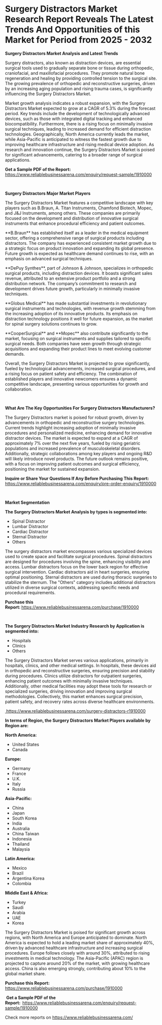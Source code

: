 <p><h1>Surgery Distractors Market Research Report Reveals The Latest Trends And Opportunities of this Market for Period from 2025 - 2032</h1></p><p><strong>Surgery Distractors Market Analysis and Latest Trends</strong></p>
<p><p>Surgery distractors, also known as distraction devices, are essential surgical tools used to gradually separate bone or tissue during orthopedic, craniofacial, and maxillofacial procedures. They promote natural bone regeneration and healing by providing controlled tension to the surgical site. The growing prevalence of orthopedic and reconstructive surgeries, driven by an increasing aging population and rising trauma cases, is significantly influencing the Surgery Distractors Market.</p><p>Market growth analysis indicates a robust expansion, with the Surgery Distractors Market expected to grow at a CAGR of 5.3% during the forecast period. Key trends include the development of technologically advanced devices, such as those with integrated digital tracking and enhanced biocompatibility. Furthermore, there is a rising focus on minimally invasive surgical techniques, leading to increased demand for efficient distraction technologies. Geographically, North America currently leads the market, while Asia-Pacific is anticipated to witness the fastest growth due to improving healthcare infrastructure and rising medical device adoption. As research and innovation continue, the Surgery Distractors Market is poised for significant advancements, catering to a broader range of surgical applications.</p></p>
<p><strong>Get a Sample PDF of the Report:&nbsp;</strong> <a href="https://www.reliablebusinessarena.com/enquiry/request-sample/1910000?utm_campaign=2195&utm_medium=2&utm_source=Github&utm_content=ia&utm_term=05032025&utm_id=surgery-distractors">https://www.reliablebusinessarena.com/enquiry/request-sample/1910000</a></p>
<p>&nbsp;</p>
<p><strong>Surgery Distractors Major Market Players</strong></p>
<p><p>The Surgery Distractors Market features a competitive landscape with key players such as B.Braun, A. Titan Instruments, Chamfond Biotech, Mopec, and J&J Instruments, among others. These companies are primarily focused on the development and distribution of innovative surgical instruments that enhance procedural efficiency and patient outcomes.</p><p>**B.Braun** has established itself as a leader in the medical equipment sector, offering a comprehensive range of surgical products including distractors. The company has experienced consistent market growth due to a strategic focus on product innovation and expanding its global presence. Future growth is expected as healthcare demand continues to rise, with an emphasis on advanced surgical techniques.</p><p>**DePuy Synthes**, part of Johnson & Johnson, specializes in orthopedic surgical products, including distraction devices. It boasts significant sales revenue, attributed to an extensive product portfolio and a strong distribution network. The company’s commitment to research and development drives future growth, particularly in minimally invasive techniques.</p><p>**Globus Medical** has made substantial investments in revolutionary surgical instruments and technologies, with revenue growth stemming from the increasing adoption of its innovative products. Its emphasis on distraction technology positions it well for future expansion, as the market for spinal surgery solutions continues to grow.</p><p>**CooperSurgical** and **Mopec** also contribute significantly to the market, focusing on surgical instruments and supplies tailored to specific surgical needs. Both companies have seen growth through strategic acquisitions and expanding their product lines to meet evolving customer demands.</p><p>Overall, the Surgery Distractors Market is projected to grow significantly, fueled by technological advancements, increased surgical procedures, and a rising focus on patient safety and efficiency. The combination of established players and innovative newcomers ensures a dynamic competitive landscape, presenting various opportunities for growth and collaboration.</p></p>
<p>&nbsp;</p>
<p><strong>What Are The Key Opportunities For Surgery Distractors Manufacturers?</strong></p>
<p><p>The Surgery Distractors market is poised for robust growth, driven by advancements in orthopedic and reconstructive surgery technologies. Current trends highlight increasing adoption of minimally invasive procedures and personalized medicine, enhancing demand for innovative distractor devices. The market is expected to expand at a CAGR of approximately 7% over the next five years, fueled by rising geriatric populations and increased prevalence of musculoskeletal disorders. Additionally, strategic collaborations among key players and ongoing R&D will likely introduce novel products. The future outlook remains positive, with a focus on improving patient outcomes and surgical efficiency, positioning the market for sustained expansion.</p></p>
<p><strong>Inquire or Share Your Questions If Any Before Purchasing This Report:</strong> <a href="https://www.reliablebusinessarena.com/enquiry/pre-order-enquiry/1910000?utm_campaign=2195&utm_medium=2&utm_source=Github&utm_content=ia&utm_term=05032025&utm_id=surgery-distractors">https://www.reliablebusinessarena.com/enquiry/pre-order-enquiry/1910000</a></p>
<p>&nbsp;</p>
<p><strong>Market Segmentation</strong></p>
<p><strong>The Surgery Distractors Market Analysis by types is segmented into:</strong></p>
<p><ul><li>Spinal Distractor</li><li>Lumbar Distractor</li><li>Cardiac Distractor</li><li>Sternal Distractor</li><li>Others</li></ul></p>
<p><p>The surgery distractors market encompasses various specialized devices used to create space and facilitate surgical procedures. Spinal distractors are designed for procedures involving the spine, enhancing visibility and access. Lumbar distractors focus on the lower back region for effective surgical intervention. Cardiac distractors aid in heart surgeries, ensuring optimal positioning. Sternal distractors are used during thoracic surgeries to stabilize the sternum. The "Others" category includes additional distractors utilized in diverse surgical contexts, addressing specific needs and procedural requirements.</p></p>
<p><strong>Purchase this Report:&nbsp;</strong><a href="https://www.reliablebusinessarena.com/purchase/1910000?utm_campaign=2195&utm_medium=2&utm_source=Github&utm_content=ia&utm_term=05032025&utm_id=surgery-distractors">https://www.reliablebusinessarena.com/purchase/1910000</a></p>
<p>&nbsp;</p>
<p><strong>The Surgery Distractors Market Industry Research by Application is segmented into:</strong></p>
<p><ul><li>Hospitals</li><li>Clinics</li><li>Others</li></ul></p>
<p><p>The Surgery Distractors Market serves various applications, primarily in hospitals, clinics, and other medical settings. In hospitals, these devices aid in orthopedic and reconstructive surgeries, ensuring precision and stability during procedures. Clinics utilize distractors for outpatient surgeries, enhancing patient outcomes with minimally invasive techniques. Additionally, other medical facilities may adopt these tools for research or specialized surgeries, driving innovation and improving surgical methodologies. Collectively, this market enhances surgical precision, patient safety, and recovery rates across diverse healthcare environments.</p></p>
<p><a href="https://www.reliablebusinessarena.com/surgery-distractors-r1910000?utm_campaign=2195&utm_medium=2&utm_source=Github&utm_content=ia&utm_term=05032025&utm_id=surgery-distractors">&nbsp;https://www.reliablebusinessarena.com/surgery-distractors-r1910000</a></p>
<p><strong>In terms of Region, the Surgery Distractors Market Players available by Region are:</strong></p>
<p>
    <p> <strong> North America: </strong>
        <ul>
            <li>United States</li>
            <li>Canada</li>
        </ul>
        </p> 
    <p> <strong> Europe: </strong>
        <ul>
            <li>Germany</li>
            <li>France</li>
            <li>U.K.</li>
            <li>Italy</li>
            <li>Russia</li>
        </ul>
        </p> 
    <p> <strong> Asia-Pacific: </strong>
        <ul>
            <li>China</li>
            <li>Japan</li>
            <li>South Korea</li>
            <li>India</li>
            <li>Australia</li>
            <li>China Taiwan</li>
            <li>Indonesia</li>
            <li>Thailand</li>
            <li>Malaysia</li>
        </ul>
        </p> 
    <p> <strong> Latin America: </strong>
        <ul>
            <li>Mexico</li>
            <li>Brazil</li>
            <li>Argentina Korea</li>
            <li>Colombia</li>
        </ul>
        </p> 
    <p> <strong> Middle East & Africa: </strong>
        <ul>
            <li>Turkey</li>
            <li>Saudi</li>
            <li>Arabia</li>
            <li>UAE</li>
            <li>Korea</li>
        </ul>
    </p>
    </p>
<p><p>The Surgery Distractors Market is poised for significant growth across regions, with North America and Europe anticipated to dominate. North America is expected to hold a leading market share of approximately 40%, driven by advanced healthcare infrastructure and increasing surgical procedures. Europe follows closely with around 30%, attributed to rising investments in medical technology. The Asia-Pacific (APAC) region is projected to capture around 20% of the market, with growing healthcare access. China is also emerging strongly, contributing about 10% to the global market share.</p></p>
<p><strong>Purchase this Report: </strong><a href="https://www.reliablebusinessarena.com/purchase/1910000?utm_campaign=2195&utm_medium=2&utm_source=Github&utm_content=ia&utm_term=05032025&utm_id=surgery-distractors">https://www.reliablebusinessarena.com/purchase/1910000</a></p>
<p>&nbsp;<strong>Get a Sample PDF of the Report:&nbsp;&nbsp;</strong><a href="https://www.reliablebusinessarena.com/enquiry/request-sample/1910000?utm_campaign=2195&utm_medium=2&utm_source=Github&utm_content=ia&utm_term=05032025&utm_id=surgery-distractors">https://www.reliablebusinessarena.com/enquiry/request-sample/1910000</a></p>
<p><strong></strong></p>
<p>Check more reports on <a href="https://www.reliablebusinessarena.com/?utm_campaign=2195&utm_medium=2&utm_source=Github&utm_content=ia&utm_term=05032025&utm_id=surgery-distractors">https://www.reliablebusinessarena.com/</a></p>
